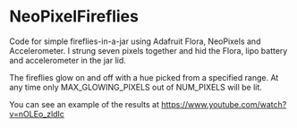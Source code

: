 NeoPixelFireflies
=================

Code for simple fireflies-in-a-jar using Adafruit Flora, NeoPixels and Accelerometer. I strung seven pixels together and hid the Flora, lipo battery and accelerometer in the jar lid.

The fireflies glow on and off with a hue picked from a specified range. At any time only MAX_GLOWING_PIXELS out of NUM_PIXELS will be lit.

You can see an example of the results at https://www.youtube.com/watch?v=nOLEo_zldIc
